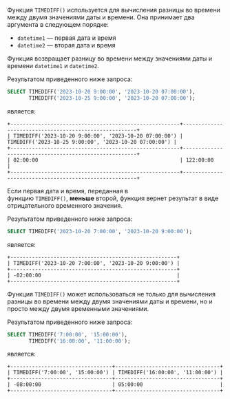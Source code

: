Функция `TIMEDIFF()` используется для вычисления разницы во времени между двумя значениями даты и времени. Она принимает два аргумента в следующем порядке:

- `datetime1` — первая дата и время
- `datetime2` — вторая дата и время

Функция возвращает разницу во времени между значениями даты и времени `datetime1` и `datetime2`.

Результатом приведенного ниже запроса:

```sql
SELECT TIMEDIFF('2023-10-20 9:00:00', '2023-10-20 07:00:00'),
       TIMEDIFF('2023-10-25 9:00:00', '2023-10-20 07:00:00');
```

является:

```no-highlight
+-------------------------------------------------------+-------------------------------------------------------+
| TIMEDIFF('2023-10-20 9:00:00', '2023-10-20 07:00:00') | TIMEDIFF('2023-10-25 9:00:00', '2023-10-20 07:00:00') |
+-------------------------------------------------------+-------------------------------------------------------+
| 02:00:00                                              | 122:00:00                                             |
+-------------------------------------------------------+-------------------------------------------------------+
```

Если первая дата и время, переданная в функцию `TIMEDIFF()`, **меньше** второй, функция вернет результат в виде отрицательного временного значения.

Результатом приведенного ниже запроса:

```sql
SELECT TIMEDIFF('2023-10-20 7:00:00', '2023-10-20 9:00:00');
```

является:

```no-highlight
+------------------------------------------------------+
| TIMEDIFF('2023-10-20 7:00:00', '2023-10-20 9:00:00') |
+------------------------------------------------------+
| -02:00:00                                            |
+------------------------------------------------------+
```

Функция `TIMEDIFF()` может использоваться не только для вычисления разницы во времени между двумя значениями даты и времени, но и просто между двумя временными значениями.

Результатом приведенного ниже запроса:

```sql
SELECT TIMEDIFF('7:00:00', '15:00:00'),
       TIMEDIFF('16:00:00', '11:00:00');
```

является:

```no-highlight
+---------------------------------+----------------------------------+
| TIMEDIFF('7:00:00', '15:00:00') | TIMEDIFF('16:00:00', '11:00:00') |
+---------------------------------+----------------------------------+
| -08:00:00                       | 05:00:00                         |
+---------------------------------+----------------------------------+
```